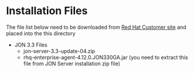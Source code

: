 # Installation Files

The file list below need to be downloaded from [Red Hat Customer site](http://access.redhat.com) and placed into the this directory

* JON 3.3 Files
  * jon-server-3.3-update-04.zip
  * rhq-enterprise-agent-4.12.0.JON330GA.jar (you need to extract this file from JON Server installation zip file)
